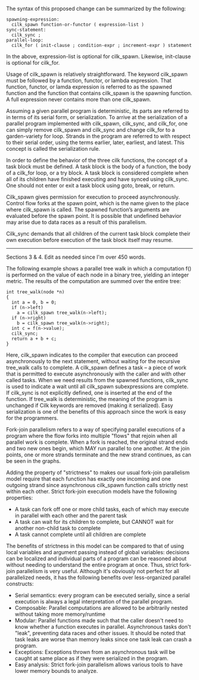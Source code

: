 The syntax of this proposed change can be summarized by the following:  

~~~~~~~~~~~~~~  
spawning-expression:  
  cilk_spawn function-or-functor ( expression-list )  
sync-statement:  
  cilk_sync ;  
parallel-loop:  
  cilk_for ( init-clause ; condition-expr ; increment-expr ) statement  
~~~~~~~~~~~~~~  
In the above, expression-list is optional for cilk_spawn. Likewise, init-clause is optional for cilk_for.

Usage of cilk_spawn is relatively straightforward. The keyword cilk_spawn must be followed by a function, functor, or lambda expression. That function, functor, or lamda expression is referred to as the spawned function and the function that contains cilk_spawn is the spawning function. A full expression never contains more than one cilk_spawn.  
  
Assuming a given parallel program is deterministic, its parts are referred to in terms of its serial form, or serialization. To arrive at the serialization of a parallel program implemented with cilk_spawn, cilk_sync, and cilk_for, one can simply remove cilk_spawn and cilk_sync and change cilk_for to a garden-variety for loop. Strands in the program are referred to with respect to their serial order, using the terms earlier, later, earliest, and latest. This concept is called the serialization rule.  
  
In order to define the behavior of the three cilk functions, the concept of a task block must be defined. A task block is the body of a function, the body of a cilk_for loop, or a try block. A task block is considered complete when all of its children have finished executing and have synced using cilk_sync. One should not enter or exit a task block using goto, break, or return.  
  
Cilk_spawn gives permission for execution to proceed asynchronously. Control flow forks at the spawn point, which is the name given to the place where cilk_spawn is called. The spawned function’s arguments are evaluated before the spawn point. It is possible that undefined behavior may arise due to data races as a result of this parallelism.  
  
Cilk_sync demands that all children of the current task block complete their own execution before execution of the task block itself may resume.  
  
--------------
Sections 3 & 4. Edit as needed since I'm over 450 words.

The following example shows a parallel tree walk in which a computation f() is performed on the value of each node in a binary tree, yielding an integer metric. The results of the computation are summed over the entire tree:
~~~~~~~~~~~~~~
int tree_walk(node *n)
{
  int a = 0, b = 0;
  if (n->left)
    a = cilk_spawn tree_walk(n->left);
  if (n->right)
    b = cilk_spawn tree_walk(n->right);
  int c = f(n->value);
  cilk_sync;
  return a + b + c;
}
~~~~~~~~~~~~~~

Here, cilk_spawn indicates to the compiler that execution can proceed asynchronously to the next statement, without waiting for the recursive tree_walk calls to complete. A cilk_spawn defines a task – a piece of work that is permitted to execute asynchronously with the caller and with other called tasks.
When we need results from the spawned functions, cilk_sync is used to indicate a wait until all cilk_spawn subexpressions are complete. If cilk_sync is not explicitly defined, one is inserted at the end of the function. If tree_walk is deterministic, the meaning of the program is unchanged if Cilk keywords are removed (making it serialized). Easy serialization is one of the benefits of this approach since the work is easy for the programmers.

Fork-join parallelism refers to a way of specifying parallel executions of a program where the flow forks into multiple "flows" that rejoin when all parallel work is complete. When a fork is reached, the original strand ends and two new ones begin, which MAY run parallel to one another. At the join points, one or more strands terminate and the new strand continues, as can be seen in the graphs.

Adding the property of "strictness" to makes our usual fork-join parallelism model require that each function has exactly one incoming and one outgoing strand since asynchronous cilk_spawn function calls strictly nest within each other. Strict fork-join execution models have the following properties:
  - A task can fork off one or more child tasks, each of which may execute in parallel with each other and the parent task
  - A task can wait for its children to complete, but CANNOT wait for another non-child task to complete
  - A task cannot complete until all children are complete

The benefits of strictness in this model can be compared to that of using local variables and argument passing instead of global variables: decisions can be localized and individual parts of a program can be reasoned about without needing to understand the entire program at once. Thus, strict fork-join parallelism is very useful. Although it's obviously not perfect for all parallelized needs, it has the following benefits over less-organized parallel constructs:
- Serial semantics: every program can be executed serially, since a serial execution is always a legal interpretation of the parallel program.
- Composable: Parallel computations are allowed to be arbitrarily nested without taking more memory/runtime
- Modular: Parallel functions made such that the caller doesn't need to know whether a function executes in parallel. Asynchronous tasks don't "leak", preventing data races and other issues. It should be noted that task leaks are worse than memory leaks since one task leak can crash a program.
- Exceptions: Exceptions thrown from an asynchronous task will be caught at same place as if they were serialized in the program.
- Easy analysis: Strict fork-join parallelism allows various tools to have lower memory bounds to analyze.
